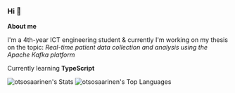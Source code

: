 ### Hi 👋

**About me**

I'm a 4th-year ICT engineering student & currently I'm working on my thesis on the topic: _Real-time patient data collection and analysis using the Apache Kafka platform_

Currently learning **TypeScript**

![otsosaarinen's Stats](https://github-readme-stats.vercel.app/api?username=otsosaarinen&theme=vue-dark&show_icons=true&hide_border=true&count_private=true)
![otsosaarinen's Top Languages](https://github-readme-stats.vercel.app/api/top-langs/?username=otsosaarinen&theme=vue-dark&show_icons=true&hide_border=true&layout=compact)
